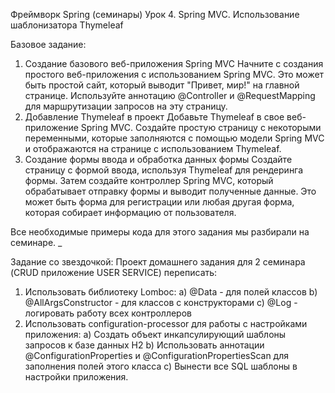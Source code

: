 Фреймворк Spring (семинары)
Урок 4. Spring MVC. Использование шаблонизатора Thymeleaf

Базовое задание:
1. Создание базового веб-приложения Spring MVC
Начните с создания простого веб-приложения с использованием Spring MVC. Это может быть простой сайт, который выводит "Привет, мир!" на главной странице. Используйте аннотацию @Controller и @RequestMapping для маршрутизации запросов на эту страницу.
2. Добавление Thymeleaf в проект
Добавьте Thymeleaf в свое веб-приложение Spring MVC. Создайте простую страницу с некоторыми переменными, которые заполняются с помощью модели Spring MVC и отображаются на странице с использованием Thymeleaf.
3. Создание формы ввода и обработка данных формы
Создайте страницу с формой ввода, используя Thymeleaf для рендеринга формы. Затем создайте контроллер Spring MVC, который обрабатывает отправку формы и выводит полученные данные. Это может быть форма для регистрации или любая другая форма, которая собирает информацию от пользователя.

Все необходимые примеры кода для этого задания мы разбирали на семинаре.
_

Задание со звездочкой:
Проект домашнего задания для 2 семинара (CRUD приложение USER SERVICE) переписать:
1. Использовать библиотеку Lomboc:
a) @Data - для полей классов
b) @AllArgsConstructor - для классов с конструкторами
c) @Log - логировать работу всех контроллеров
2. Использовать configuration-processor для работы с настройками приложения:
a) Создать объект инкапсулирующий шаблоны запросов к базе данных H2
b) Использовать аннотации @ConfigurationProperties и @ConfigurationPropertiesScan для заполнения полей этого класса
с) Вынести все SQL шаблоны в настройки приложения.